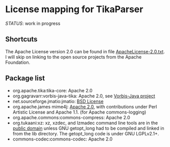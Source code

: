 # License mapping for TikaParser

_STATUS_: work in progress

## Shortcuts

The Apache License version 2.0 can be found in file [ApacheLicense-2.0.txt](ApacheLicense-2.0.txt).
I will skip on linking to the open source projects from the Apache Foundation.

## Package list

* org.apache.tika:tika-core: Apache 2.0
* org.gagravarr:vorbis-java-tika: Apache 2.0,
  see [Vorbis-Java project](https://github.com/Gagravarr/VorbisJava/blob/master/LICENSE.txt)
* net.sourceforge.jmatio:jmatio: [BSD License](JMatIO.bsd.txt)
* org.apache.james mime4j: [Apache 2.0](apache-mime4j-project-license.txt), with contributions under Perl Artistic License and Apache 1.1. (for Apache commons-logging)
* org.apache.commons:commons-compress: Apache 2.0
* org.tukaani:xz:  xz, xzdec, and lzmadec command line tools are in the [public domain](xz-project.COPYING.txt) unless GNU getopt_long had to be compiled and linked
        in from the lib directory. The getopt_long code is under GNU LGPLv2.1+.
* commons-codec:commons-codec: Apache 2.0
  
